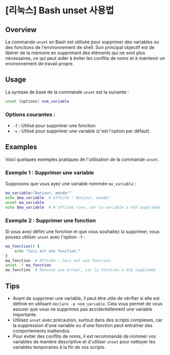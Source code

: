 # [리눅스] Bash unset 사용법

## Overview
La commande `unset` en Bash est utilisée pour supprimer des variables ou des fonctions de l'environnement de shell. Son principal objectif est de libérer de la mémoire en supprimant des éléments qui ne sont plus nécessaires, ce qui peut aider à éviter les conflits de noms et à maintenir un environnement de travail propre.

## Usage
La syntaxe de base de la commande `unset` est la suivante :

```bash
unset [options] nom_variable
```

### Options courantes :
- `-f` : Utilisé pour supprimer une fonction.
- `-v` : Utilisé pour supprimer une variable (c'est l'option par défaut).

## Examples
Voici quelques exemples pratiques de l'utilisation de la commande `unset`.

### Exemple 1 : Supprimer une variable
Supposons que vous ayez une variable nommée `ma_variable` :

```bash
ma_variable="Bonjour, monde!"
echo $ma_variable  # Affiche : Bonjour, monde!
unset ma_variable
echo $ma_variable  # N'affiche rien, car la variable a été supprimée
```

### Exemple 2 : Supprimer une fonction
Si vous avez défini une fonction et que vous souhaitez la supprimer, vous pouvez utiliser `unset` avec l'option `-f` :

```bash
ma_fonction() {
    echo "Ceci est une fonction."
}
ma_fonction  # Affiche : Ceci est une fonction.
unset -f ma_fonction
ma_fonction  # Renvoie une erreur, car la fonction a été supprimée
```

## Tips
- Avant de supprimer une variable, il peut être utile de vérifier si elle est définie en utilisant `declare -p nom_variable`. Cela vous permet de vous assurer que vous ne supprimez pas accidentellement une variable importante.
- Utilisez `unset` avec précaution, surtout dans des scripts complexes, car la suppression d'une variable ou d'une fonction peut entraîner des comportements inattendus.
- Pour éviter des conflits de noms, il est recommandé de nommer vos variables de manière descriptive et d'utiliser `unset` pour nettoyer les variables temporaires à la fin de vos scripts.